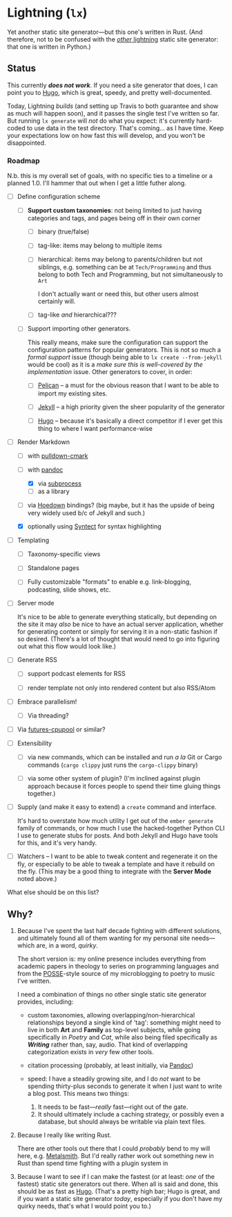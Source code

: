 # Lightning (`lx`)

Yet another static site generator—but this one's written in Rust. (And therefore, not to be confused with the [*other* lightning] static site generator: that one is written in Python.)

[*other* lightning]: https://github.com/borismus/lightning

## Status

This currently ***does not work***. If you need a site generator that does, I can point you to [Hugo], which is great, speedy, and pretty well-documented.

  Today, Lightning *builds* (and setting up Travis to both guarantee and show as much will happen soon), and it passes the single test I've written so far. But running `lx generate` will *not* do what you expect: it's currently hard-coded to use data in the test directory. That's coming... as I have time. Keep your expectations low on how fast this will develop, and you won't be disappointed.

### Roadmap

N.b. this is my overall set of goals, with no specific ties to a timeline or a planned 1.0. I'll hammer that out when I get a little futher along.

- [ ] Define configuration scheme

    - [ ] **Support custom taxonomies**: not being limited to just having categories and tags, and pages being off in their own corner

        - [ ] binary (true/false)

        - [ ] tag-like: items may belong to multiple items

        - [ ] hierarchical: items may belong to parents/children but not siblings, e.g. something can be at `Tech/Programming` and thus belong to both Tech and Programming, but not simultaneously to `Art`

            I don't actually want or need this, but other users almost certainly will.

        - [ ] tag-like *and* hierarchical???

    - [ ] Support importing other generators.
        
        This really means, make sure the configuration can support the configuration patterns for popular generators. This is not so much a *formal support* issue (though being able to `lx create --from-jekyll` would be cool) as it is a *make sure this is well-covered by the implementation* issue. Other generators to cover, in order:

        - [ ] [Pelican][Pelican] – a must for the obvious reason that I want to be able to import my existing sites.

        - [ ] [Jekyll][Jekyll] – a high priority given the sheer popularity of the generator

        - [ ] [Hugo][Hugo] – because it's basically a direct competitor if I ever get this thing to where I want performance-wise

- [ ] Render Markdown

    - [ ] with [pulldown-cmark]

    - [ ] with [pandoc]
        - [x] via [subprocess][cmd-pandoc]
        - [ ] as a library

    - [ ] via [Hoedown] bindings? (big maybe, but it has the upside of being very widely used b/c of Jekyll and such.)

    - [x] optionally using [Syntect] for syntax highlighting

- [ ] Templating 

    - [ ] Taxonomy-specific views

    - [ ] Standalone pages

    - [ ] Fully customizable "formats" to enable e.g. link-blogging, podcasting, slide shows, etc.

- [ ] Server mode

    It's nice to be able to generate everything statically, but depending on the site it may *also* be nice to have an actual server application, whether for generating content or simply for serving it in a non-static fashion if so desired. (There's a lot of thought that would need to go into figuring out what this flow would look like.)

- [ ] Generate RSS

    - [ ] support podcast elements for RSS

    - [ ] render template not only into rendered content but also RSS/Atom

- [ ] Embrace parallelism!

    - [ ] Via threading?

- [ ] Via [futures-cpupool] or similar? 

- [ ] Extensibility

    - [ ] via new commands, which can be installed and run _a la_ Git or Cargo commands (`cargo clippy` just runs the `cargo-clippy` binary)

    - [ ] via some other system of plugin? (I'm inclined against plugin approach because it forces people to spend their time gluing things together.)

- [ ] Supply (and make it easy to extend) a `create` command and interface.

    It's hard to overstate how much utility I get out of the `ember generate` family of commands, or how much I use the hacked-together Python CLI I use to generate stubs for posts. And both Jekyll and Hugo have tools for this, and it's very handy.

- [ ] Watchers – I want to be able to tweak content and regenerate it on the fly, or especially to be able to tweak a template and have it rebuild on the fly. (This may be a good thing to integrate with the **Server Mode** noted above.)

What else should be on this list?

[Pelican]: http://docs.getpelican.com/en/stable/
[Jekyll]: http://jekyllrb.com
[Hugo]: https://gohugo.io
[pulldown-cmark]: https://crates.io/crates/pulldown-cmark
[cmd-pandoc]: https://crates.io/crates/cmd-pandoc
[Hoedown]: https://crates.io/crates/hoedown
[Syntect]: https://crates.io/crates/syntect
[futures-cpupool]: https://docs.rs/futures-cpupool/0.1.2/futures_cpupool/

## Why?

1.  Because I've spent the last half decade fighting with different solutions, and ultimately found all of them wanting for my personal site needs—which are, in a word, *quirky*.

    The short version is: my online presence includes everything from academic papers in theology to series on programming languages and from the [POSSE]-style source of my microblogging to poetry to music I've written.

    I need a combination of things no other single static site generator provides, including:

    -   custom taxonomies, allowing overlapping/non-hierarchical relationships beyond a single kind of 'tag': something might need to live in both **Art** and **Family** as top-level subjects, while going specifically in *Poetry* and *Cat*, while also being filed specifically as ***Writing*** rather than, say, audio. That kind of overlapping categorization exists in *very* few other tools.

    -   citation processing (probably, at least initially, via [Pandoc])

    -   speed: I have a steadily growing site, and I do *not* want to be spending thirty-plus seconds to generate it when I just want to write a blog post. This means two things:

        1. It needs to be fast—*really* fast—right out of the gate.
        2. It should ultimately include a caching strategy, or possibly even a database, but should always be writable via plain text files.

2.  Because I really like writing Rust.

    There are other tools out there that I could *probably* bend to my will here, e.g. [Metalsmith]. But I'd really rather work out something new in Rust than spend time fighting with a plugin system in

3.  Because I want to see if I can make the fastest (or at least: *one* of the fastest) static site generators out there. When all is said and done, this should be as fast as [Hugo]. (That's a pretty high bar; Hugo is great, and if you want a static site generator *today*, especially if you don't have my quirky needs, that's what I would point you to.)

[POSSE]: https://indieweb.org/POSSE
[Pandoc]: http://pandoc.org
[Metalsmith]: http://www.metalsmith.io
[Hugo]: https://github.com/spf13/hugo
